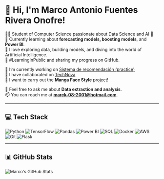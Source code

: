# 👋 Hi, I'm Marco Antonio Fuentes Rivera Onofre!
👨‍💻 Student of Computer Science passionate about Data Science and AI 🌱<br/>
💭 Currently learning about **forecasting models, boosting models**, and **Power BI**.<br/>
🧠 I love exploring data, building models, and diving into the world of Artificial Intelligence.<br/>
🌱 #LearningInPublic and sharing my progress on GitHub.<br/>

🔭 I’m currently working on [Sistema de recomendación (practice)](https://github.com/marck0820001/Sistema-de-recomendacion)<br/>
🤝 I have collaborated on [TechNova](https://github.com/IngSoftware-TechNova)<br/>
🎨 I want to carry out the **Manga Face Style** project!<br/>

💬 Feel free to ask me about **Data extraction and analysis**.<br/>
📫 You can reach me at **marck-08-2001@hotmail.com**.<br/>

---

## 💻 Tech Stack
![Python](https://img.shields.io/badge/python-3670A0?style=for-the-badge&logo=python&logoColor=ffdd54)
![TensorFlow](https://img.shields.io/badge/tensorflow-FF6F00?style=for-the-badge&logo=tensorflow&logoColor=white)
![Pandas](https://img.shields.io/badge/pandas-150458?style=for-the-badge&logo=pandas&logoColor=white)
![Power BI](https://img.shields.io/badge/power%20bi-F2C811?style=for-the-badge&logo=powerbi&logoColor=black)
![SQL](https://img.shields.io/badge/sql-4479A1?style=for-the-badge&logo=postgresql&logoColor=white)
![Docker](https://img.shields.io/badge/docker-2496ED?style=for-the-badge&logo=docker&logoColor=white)
![AWS](https://img.shields.io/badge/aws-232F3E?style=for-the-badge&logo=amazonaws&logoColor=white)
![Git](https://img.shields.io/badge/git-F05032?style=for-the-badge&logo=git&logoColor=white)
![Flask](https://img.shields.io/badge/flask-000000?style=for-the-badge&logo=flask&logoColor=white)

---

## 📊 GitHub Stats
![Marco's GitHub Stats](https://github-readme-stats.vercel.app/api?username=marck0820001&theme=radical&hide_border=true&count_private=true)
